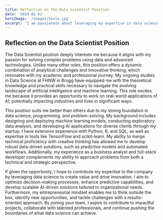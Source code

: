 ```yaml
---
title: Reflection on the Data Scientist Position
date: '2024-01-01'
heroImage: '/images/tesla.jpg'
excerpt: 'I am passionate about leveraging my expertise in data science, AI, and problem-solving to drive innovation, create impactful solutions, and contribute to the success of your organization.'
---
```


## Reflection on the Data Scientist Position

The Data Scientist position deeply interests me because it aligns with my passion for solving complex problems using data and advanced technologies. Unlike many other roles, this position offers a dynamic combination of analytical challenges and innovative thinking, which resonates with my academic and professional journey. My ongoing studies in Data Science at FHNW in Brugg have equipped me with the theoretical knowledge and practical skills necessary to navigate the evolving landscape of artificial intelligence and machine learning. This role excites me because it provides an opportunity to work on real-world applications of AI, potentially impacting industries and lives in significant ways.

This position suits me better than others due to my strong foundation in data science, programming, and problem-solving. My background includes designing and deploying machine learning models, conducting exploratory data analysis, and developing AI applications for diverse clients through my startup. I have extensive experience with Python, R, and SQL, as well as expertise in tools like TensorFlow and scikit-learn. My ability to merge technical proficiency with creative thinking has allowed me to develop robust data-driven solutions, such as predictive models and automated workflows. Additionally, my experience as a business analyst and full-stack developer complements my ability to approach problems from both a technical and strategic perspective.

If given the opportunity, I hope to contribute my expertise to the company by leveraging data science to create value and drive innovation. I aim to optimize decision-making processes, enhance predictive capabilities, and develop scalable AI-driven solutions tailored to organizational needs. Furthermore, my entrepreneurial mindset enables me to think outside the box, identify new opportunities, and tackle challenges with a results-oriented approach. By joining your team, I aspire to contribute to impactful projects, collaborate with talented professionals, and continue pushing the boundaries of what data science can achieve.